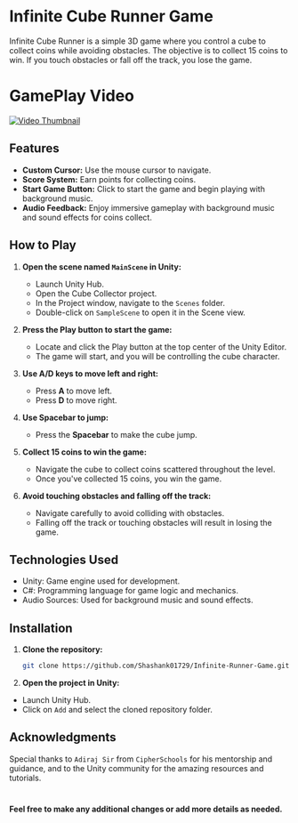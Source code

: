 # Infinite Cube Runner Game

Infinite Cube Runner is a simple 3D game where you control a cube to collect coins while avoiding obstacles. The objective is to collect 15 coins to win. If you touch obstacles or fall off the track, you lose the game. 

# GamePlay Video

[![Video Thumbnail](https://img.youtube.com/vi/-BlXCO8vPYQ/0.jpg)](https://www.youtube.com/watch?v=-BlXCO8vPYQ)


## Features
- **Custom Cursor:** Use the mouse cursor to navigate.
- **Score System:** Earn points for collecting coins.
- **Start Game Button:** Click to start the game and begin playing with background music.
- **Audio Feedback:** Enjoy immersive gameplay with background music and sound effects for coins collect.

## How to Play
1. **Open the scene named `MainScene` in Unity:**
   - Launch Unity Hub.
   - Open the Cube Collector project.
   - In the Project window, navigate to the `Scenes` folder.
   - Double-click on `SampleScene` to open it in the Scene view.

2. **Press the Play button to start the game:**
   - Locate and click the Play button at the top center of the Unity Editor.
   - The game will start, and you will be controlling the cube character.

3. **Use A/D keys to move left and right:**
   - Press **A** to move left.
   - Press **D** to move right.

4. **Use Spacebar to jump:**
   - Press the **Spacebar** to make the cube jump.

5. **Collect 15 coins to win the game:**
   - Navigate the cube to collect coins scattered throughout the level.
   - Once you've collected 15 coins, you win the game.

6. **Avoid touching obstacles and falling off the track:**
   - Navigate carefully to avoid colliding with obstacles.
   - Falling off the track or touching obstacles will result in losing the game.


## Technologies Used
- Unity: Game engine used for development.
- C#: Programming language for game logic and mechanics.
- Audio Sources: Used for background music and sound effects.


## Installation

1. **Clone the repository:**
   ```bash
   git clone https://github.com/Shashank01729/Infinite-Runner-Game.git
   ```
2. **Open the project in Unity:**

- Launch Unity Hub.
- Click on `Add` and select the cloned repository folder.


## Acknowledgments

Special thanks to `Adiraj Sir` from `CipherSchools` for his mentorship and guidance, and to the Unity community for the amazing resources and tutorials.
#
**Feel free to make any additional changes or add more details as needed.**

